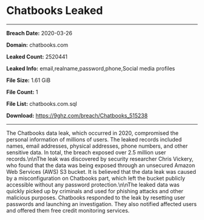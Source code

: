 # Chatbooks Leaked

------------
**Breach Date:** 2020-03-26

**Domain:** chatbooks.com

**Leaked Count:** 2520441

**Leaked Info:** email,realname,password,phone,Social media profiles

**File Size:** 1.61 GiB

**File Count:** 1

**File List:** chatbooks.com.sql

**Download:** https://9ghz.com/breach/Chatbooks_515238

------------
The Chatbooks data leak, which occurred in 2020, compromised the personal information of millions of users. The leaked records included names, email addresses, physical addresses, phone numbers, and other sensitive data. In total, the breach exposed over 2.5 million user records.\n\nThe leak was discovered by security researcher Chris Vickery, who found that the data was being exposed through an unsecured Amazon Web Services (AWS) S3 bucket. It is believed that the data leak was caused by a misconfiguration on Chatbooks part, which left the bucket publicly accessible without any password protection.\n\nThe leaked data was quickly picked up by criminals and used for phishing attacks and other malicious purposes. Chatbooks responded to the leak by resetting user passwords and launching an investigation. They also notified affected users and offered them free credit monitoring services.
